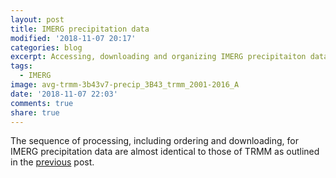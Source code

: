 ```yaml
---
layout: post
title: IMERG precipitation data
modified: '2018-11-07 20:17'
categories: blog
excerpt: Accessing, downloading and organizing IMERG precipitaiton data
tags:
  - IMERG
image: avg-trmm-3b43v7-precip_3B43_trmm_2001-2016_A
date: '2018-11-07 22:03'
comments: true
share: true
---
```


The sequence of processing, including ordering and downloading, for IMERG precipitation data are almost identical to those of TRMM as outlined in the [previous](../blog-TRMM) post.
